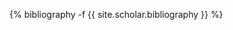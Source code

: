<!-- ---
layout: page
permalink: /publications/
title: publications
description: publications by categories in reversed chronological order. generated by jekyll-scholar.
nav: true
nav_order: 1
--- -->
<!-- _pages/publications.md -->
<div class="publications">

{% bibliography -f {{ site.scholar.bibliography }} %}

</div>
